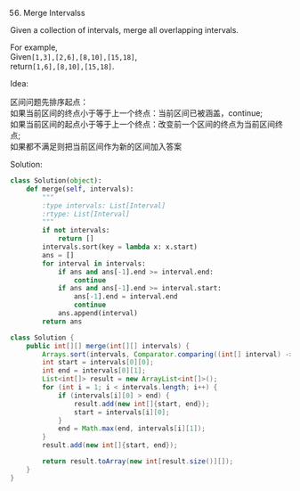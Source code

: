 56. Merge Intervalss

Given a collection of intervals, merge all overlapping intervals.

For example,  
Given`[1,3],[2,6],[8,10],[15,18]`,  
return`[1,6],[8,10],[15,18]`.

Idea:

区间问题先排序起点：\
如果当前区间的终点小于等于上一个终点：当前区间已被涵盖，continue;\
如果当前区间的起点小于等于上一个终点：改变前一个区间的终点为当前区间终点;\
如果都不满足则把当前区间作为新的区间加入答案

Solution:
```py
class Solution(object):
    def merge(self, intervals):
        """
        :type intervals: List[Interval]
        :rtype: List[Interval]
        """
        if not intervals:
            return []
        intervals.sort(key = lambda x: x.start)
        ans = []
        for interval in intervals:
            if ans and ans[-1].end >= interval.end:
                continue
            if ans and ans[-1].end >= interval.start:
                ans[-1].end = interval.end
                continue
            ans.append(interval)
        return ans
```

```java
class Solution {
    public int[][] merge(int[][] intervals) {
        Arrays.sort(intervals, Comparator.comparing((int[] interval) -> interval[0]));
        int start = intervals[0][0];
        int end = intervals[0][1];
        List<int[]> result = new ArrayList<int[]>();
        for (int i = 1; i < intervals.length; i++) {
            if (intervals[i][0] > end) {
                result.add(new int[]{start, end});
                start = intervals[i][0];
            }
            end = Math.max(end, intervals[i][1]);
        }
        result.add(new int[]{start, end});

        return result.toArray(new int[result.size()][]);
    }
}
```
